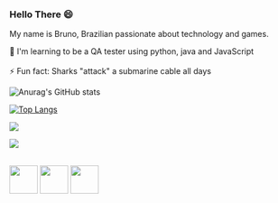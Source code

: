 ### Hello There 😄
My name is Bruno, Brazilian passionate about technology and games. 

🌱 I'm learning to be a QA tester using python, java and JavaScript <br> <br>
⚡ Fun fact: Sharks "attack" a submarine cable all days <br>


![Anurag's GitHub stats](https://github-readme-stats.vercel.app/api?username=BrunoHsQA&show_icons=true&theme=tokyonight)


[![Top Langs](https://github-readme-stats.vercel.app/api/top-langs/?username=BrunoHsQA&layout=compactshow_icons=true&theme=tokyonight)](https://github.com/BrunoHsQA/github-readme-stats)


<a href="https://www.linkedin.com/in/devbrunohs/" target="_blank"><img src="https://img.shields.io/badge/-LinkedIn-%230077B5?style=for-the-badge&logo=linkedin&logoColor=white" target="_blank"></a>

<a href = "mailto:devbrunohs@gmail.com"><img src="https://img.shields.io/badge/Gmail-D14836?style=for-the-badge&logo=gmail&logoColor=white" target="_blank"></a>

<div style="display: inline_block"><br>
 
<img  height="50" width="50" src="https://cdn.jsdelivr.net/gh/devicons/devicon/icons/html5/html5-plain-wordmark.svg" />

<img height="50" width="50" src="https://cdn.jsdelivr.net/gh/devicons/devicon/icons/css3/css3-plain-wordmark.svg"/>

<img height="50" width="50" src="https://cdn.jsdelivr.net/gh/devicons/devicon/icons/javascript/javascript-original.svg"/>
 
</div>




<!--
**DevBrunohs/DevBrunohs** is a ✨ _special_ ✨ repository because its `README.md` (this file) appears on your GitHub profile.

Here are some ideas to get you started:

- 🔭 I’m currently working on ...
- 🌱 I’m currently learning ...
- 👯 I’m looking to collaborate on ...
- 🤔 I’m looking for help with ...
- 💬 Ask me about ...
- 📫 How to reach me: ...
- 😄 Pronouns: ...
- ⚡ Fun fact: ...
-->

